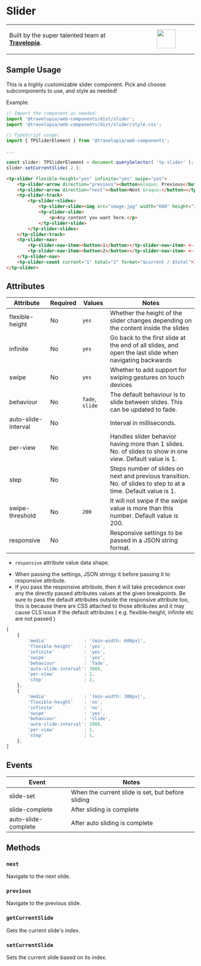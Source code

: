 # Slider

<table width="100%">
	<tr>
		<td align="left" width="70%">
        <p>Built by the super talented team at <strong><a href="https://www.travelopia.com/work-with-us/">Travelopia</a></strong>.</p>
		</td>
		<td align="center" width="30%">
			<img src="https://www.travelopia.com/wp-content/themes/travelopia/assets/svg/logo-travelopia-circle.svg" width="50" />
		</td>
	</tr>
</table>

## Sample Usage

This is a highly customizable slider component. Pick and choose subcomponents to use, and style as needed!

Example:

```js
// Import the component as needed:
import '@travelopia/web-components/dist/slider';
import '@travelopia/web-components/dist/slider/style.css';

// TypeScript usage:
import { TPSliderElement } from '@travelopia/web-components';

...

const slider: TPSliderElement = document.querySelector( 'tp-slider' );
slider.setCurrentSlide( 2 );
```

```html
<tp-slider flexible-height="yes" infinite="yes" swipe="yes">
	<tp-slider-arrow direction="previous"><button>&laquo; Previous</button></tp-slider-arrow> <-- There must be a button inside this component
	<tp-slider-arrow direction="next"><button>Next &raquo;</button></tp-slider-arrow> <-- There must be a button inside this component
	<tp-slider-track>
		<tp-slider-slides>
			<tp-slider-slide><img src="image.jpg" width="600" height="300" alt=""></tp-slider-slide>
			<tp-slider-slide>
				<p>Any content you want here.</p>
			</tp-slider-slide>
		</tp-slider-slides>
	</tp-slider-track>
	<tp-slider-nav>
		<tp-slider-nav-item><button>1</button></tp-slider-nav-item> <-- There must be a button inside this component
		<tp-slider-nav-item><button>2</button></tp-slider-nav-item> <-- There must be a button inside this component
	</tp-slider-nav>
	<tp-slider-count current="1" total="2" format="$current / $total">1 / 2</tp-slider-count>
</tp-slider>
```

## Attributes

| Attribute           | Required | Values                | Notes                                                                                                           |
|---------------------|----------|-----------------------|-----------------------------------------------------------------------------------------------------------------|
| flexible-height     | No       | `yes`                 | Whether the height of the slider changes depending on the content inside the slides                             |
| infinite            | No       | `yes`                 | Go back to the first slide at the end of all slides, and open the last slide when navigating backwards          |
| swipe               | No       | `yes`                 | Whether to add support for swiping gestures on touch devices                                                    |
| behaviour           | No       | `fade`, `slide`       | The default behaviour is to slide between slides. This can be updated to fade.                                  |
| auto-slide-interval | No       | <interval>            | Interval in milliseconds.                                                                                       |
| per-view            | No       | <per-view>            | Handles slider behavior having more than 1 slides. No. of slides to show in one view. Default value is 1.       |
| step                | No       | <step>                | Steps number of slides on next and previous transition. No. of slides to step to at a time. Default value is 1. |
| swipe-threshold     | No       | `200`                 | It will not swipe if the swipe value is more than this number. Default value is 200.                            |
| responsive          | No       | <responsive-settings> | Responsive settings to be passed in a JSON string format.                                                       |

* `responsive` attribute value data shape.
- When passing the settings, JSON stringy it before passing it to responsive attribute.
- If you pass the responsive attribute, then it will take precedence over any the directly passed attributes values at the given breakpoints.
Be sure to pass the default attributes outside the responsive attribute too, this is because there are CSS attached to those attributes and it may cause CLS
issue if the default attributes ( e.g. flexible-height, infinite etc are not passed )

```javascript
[
    {
        'media'              : '(min-width: 600px)',
        'flexible-height'    : 'yes',
        'infinite'           : 'yes',
        'swipe'              : 'yes',
        'behaviour'          : 'fade',
        'auto-slide-interval': 3000,
        'per-view'           : 2,
        'step'               : 2,
    },
    {
        'media'              : '(min-width: 300px)',
        'flexible-height'    : 'no',
        'infinite'           : 'no',
        'swipe'              : 'yes',
        'behaviour'          : 'slide',
        'auto-slide-interval': 2000,
        'per-view'           : 1,
        'step'               : 1,
    },
]
```

## Events

| Event               | Notes                                            |
|---------------------|--------------------------------------------------|
| slide-set           | When the current slide is set, but before sliding |
| slide-complete      | After sliding is complete                        |
| auto-slide-complete | After auto sliding is complete                   |

## Methods

### `next`

Navigate to the next slide.

### `previous`

Navigate to the previous slide.

### `getCurrentSlide`

Gets the current slide's index.

### `setCurrentSlide`

Sets the current slide based on its index.
